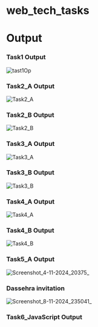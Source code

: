 # web_tech_tasks
# Output 
### Task1 Output
![tast1Op](https://github.com/user-attachments/assets/a85e5ed8-de02-4791-93ee-85dfd21cfd6e)
<br>
### Task2_A Output
![Task2_A](https://github.com/user-attachments/assets/b44985ac-7667-4843-a1ca-d44e1e210bb0)
<br>
### Task2_B Output
![Task2_B](https://github.com/user-attachments/assets/10f14147-25a4-4a39-892a-63300dfadfeb)
<br>     
### Task3_A Output
![Task3_A](https://github.com/user-attachments/assets/dfb96060-6dc7-4510-8793-fa9e71540025)
<br>     
### Task3_B Output
![Task3_B](https://github.com/user-attachments/assets/86c18e5c-7196-4137-874a-306fae73c571)
<br>
### Task4_A Output
![Task4_A](https://github.com/user-attachments/assets/25e7924f-bb68-4335-a81f-51fde3d01845)
<br>
### Task4_B Output
![Task4_B](https://github.com/user-attachments/assets/50e23167-776d-491d-bd42-1432c7aed6d5)
<br>
### Task5_A Output

![Screenshot_4-11-2024_20375_](https://github.com/user-attachments/assets/187faaec-08ea-40d8-a927-50031016df16)
<br>
### Dassehra invitation
![Screenshot_8-11-2024_235041_](https://github.com/user-attachments/assets/09349715-e9ca-4bba-9e68-e6ec150e1765)
<br>
### Task6_JavaScript Output

